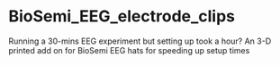 # BioSemi_EEG_electrode_clips
 Running a 30-mins EEG experiment but setting up took a hour? An 3-D printed add on for BioSemi EEG hats for speeding up setup times
